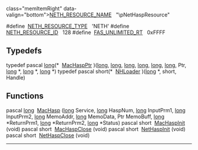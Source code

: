  class="memItemRight" data-valign="bottom"><a href="MacHASP_8h.md#83a9e03e2d688f353acfead5ce9721ad" class="el">NETH_RESOURCE_NAME</a>   "\pNetHaspResource"</td>
</tr>
<tr>
<td class="memItemLeft" style="text-align: right;" data-nowrap="" data-valign="top">#define </td>
<td class="memItemRight" data-valign="bottom"><a href="MacHASP_8h.md#4a52f8fad784c0d883f9a65c14614885" class="el">NETH_RESOURCE_TYPE</a>   'NETH'</td>
</tr>
<tr>
<td class="memItemLeft" style="text-align: right;" data-nowrap="" data-valign="top">#define </td>
<td class="memItemRight" data-valign="bottom"><a href="MacHASP_8h.md#428d1e827e4dc939444b20bac7e9924d" class="el">NETH_RESOURCE_ID</a>   128</td>
</tr>
<tr>
<td class="memItemLeft" style="text-align: right;" data-nowrap="" data-valign="top">#define </td>
<td class="memItemRight" data-valign="bottom"><a href="MacHASP_8h.md#57a261e1ea3aa3ed5a4e2f0e11ffd1d2" class="el">FAS_UNLIMITED_RT</a>   0xFFFF</td>
</tr>
<tr>
<td colspan="2"><br />
&#10;<h2 id="typedefs">Typedefs</h2></td>
</tr>
<tr>
<td class="memItemLeft" style="text-align: right;" data-nowrap="" data-valign="top">typedef pascal <a href="Rave_8h.md#f03dc93db7c58a69ed5c83e1fa49cf0e" class="el">long</a>(* </td>
<td class="memItemRight" data-valign="bottom"><a href="MacHASP_8h.md#fc54579dad2b5cd56ca39c03fb126f7e" class="el">MacHaspPtr</a> )(<a href="Rave_8h.md#f03dc93db7c58a69ed5c83e1fa49cf0e" class="el">long</a>, <a href="Rave_8h.md#f03dc93db7c58a69ed5c83e1fa49cf0e" class="el">long</a>, <a href="Rave_8h.md#f03dc93db7c58a69ed5c83e1fa49cf0e" class="el">long</a>, <a href="Rave_8h.md#f03dc93db7c58a69ed5c83e1fa49cf0e" class="el">long</a>, <a href="Rave_8h.md#f03dc93db7c58a69ed5c83e1fa49cf0e" class="el">long</a>, <a href="Rave_8h.md#f03dc93db7c58a69ed5c83e1fa49cf0e" class="el">long</a>, Ptr, <a href="Rave_8h.md#f03dc93db7c58a69ed5c83e1fa49cf0e" class="el">long</a> *, <a href="Rave_8h.md#f03dc93db7c58a69ed5c83e1fa49cf0e" class="el">long</a> *, <a href="Rave_8h.md#f03dc93db7c58a69ed5c83e1fa49cf0e" class="el">long</a> *)</td>
</tr>
<tr>
<td class="memItemLeft" style="text-align: right;" data-nowrap="" data-valign="top">typedef pascal short(* </td>
<td class="memItemRight" data-valign="bottom"><a href="MacHASP_8h.md#13f4d67e433a0a7482744d564369a422" class="el">NHLoader</a> )(<a href="Rave_8h.md#f03dc93db7c58a69ed5c83e1fa49cf0e" class="el">long</a> *, short, Handle)</td>
</tr>
<tr>
<td colspan="2"><br />
&#10;<h2 id="functions">Functions</h2></td>
</tr>
<tr>
<td class="memItemLeft" style="text-align: right;" data-nowrap="" data-valign="top">pascal <a href="Rave_8h.md#f03dc93db7c58a69ed5c83e1fa49cf0e" class="el">long</a> </td>
<td class="memItemRight" data-valign="bottom"><a href="MacHASP_8h.md#c7ab4602d00eebddffcde811901eacaa" class="el">MacHasp</a> (<a href="Rave_8h.md#f03dc93db7c58a69ed5c83e1fa49cf0e" class="el">long</a> Service, <a href="Rave_8h.md#f03dc93db7c58a69ed5c83e1fa49cf0e" class="el">long</a> HaspNum, <a href="Rave_8h.md#f03dc93db7c58a69ed5c83e1fa49cf0e" class="el">long</a> InputPrm1, <a href="Rave_8h.md#f03dc93db7c58a69ed5c83e1fa49cf0e" class="el">long</a> InputPrm2, <a href="Rave_8h.md#f03dc93db7c58a69ed5c83e1fa49cf0e" class="el">long</a> MemoAddr, <a href="Rave_8h.md#f03dc93db7c58a69ed5c83e1fa49cf0e" class="el">long</a> MemoData, Ptr MemoBuff, <a href="Rave_8h.md#f03dc93db7c58a69ed5c83e1fa49cf0e" class="el">long</a> *ReturnPrm1, <a href="Rave_8h.md#f03dc93db7c58a69ed5c83e1fa49cf0e" class="el">long</a> *ReturnPrm2, <a href="Rave_8h.md#f03dc93db7c58a69ed5c83e1fa49cf0e" class="el">long</a> *Status)</td>
</tr>
<tr>
<td class="memItemLeft" style="text-align: right;" data-nowrap="" data-valign="top">pascal short </td>
<td class="memItemRight" data-valign="bottom"><a href="MacHASP_8h.md#3da7660b7046316301f780f555237a42" class="el">MacHaspInit</a> (void)</td>
</tr>
<tr>
<td class="memItemLeft" style="text-align: right;" data-nowrap="" data-valign="top">pascal short </td>
<td class="memItemRight" data-valign="bottom"><a href="MacHASP_8h.md#6ec9c4c75f5749299d4f090e2eeadeab" class="el">MacHaspClose</a> (void)</td>
</tr>
<tr>
<td class="memItemLeft" style="text-align: right;" data-nowrap="" data-valign="top">pascal short </td>
<td class="memItemRight" data-valign="bottom"><a href="MacHASP_8h.md#73da20433bcfd096199e9556aac9b8c2" class="el">NetHaspInit</a> (void)</td>
</tr>
<tr>
<td class="memItemLeft" style="text-align: right;" data-nowrap="" data-valign="top">pascal short </td>
<td class="memItemRight" data-valign="bottom"><a href="MacHASP_8h.md#f9135bb5cd0c2d33b8fc532cd96b8618" class="el">NetHaspClose</a> (void)</td>
</tr>
</tbody>
</table>

------------------------------------------------------------------------

